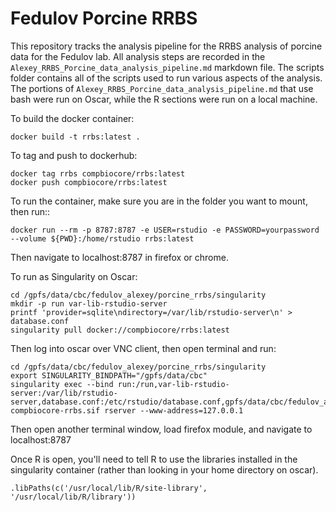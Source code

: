 # Fedulov Porcine RRBS

This repository tracks the analysis pipeline for the RRBS analysis of porcine data for the Fedulov lab. All analysis steps are recorded in the `Alexey_RRBS_Porcine_data_analysis_pipeline.md` markdown file. The scripts folder contains all of the scripts used to run various aspects of the analysis. The portions of `Alexey_RRBS_Porcine_data_analysis_pipeline.md` that use bash were run on Oscar, while the R sections were run on a local machine.

To build the docker container:

```{bash}
docker build -t rrbs:latest .
```

To tag and push to dockerhub:

```{bash}
docker tag rrbs compbiocore/rrbs:latest
docker push compbiocore/rrbs:latest
```

To run the container, make sure you are in the folder you want to mount, then run::

```{bash
docker run --rm -p 8787:8787 -e USER=rstudio -e PASSWORD=yourpassword --volume ${PWD}:/home/rstudio rrbs:latest
```

Then navigate to localhost:8787 in firefox or chrome.


To run as Singularity on Oscar:

```{bash}
cd /gpfs/data/cbc/fedulov_alexey/porcine_rrbs/singularity
mkdir -p run var-lib-rstudio-server
printf 'provider=sqlite\ndirectory=/var/lib/rstudio-server\n' > database.conf
singularity pull docker://compbiocore/rrbs:latest
```

Then log into oscar over VNC client, then open terminal and run:

```{bash}
cd /gpfs/data/cbc/fedulov_alexey/porcine_rrbs/singularity
export SINGULARITY_BINDPATH="/gpfs/data/cbc"
singularity exec --bind run:/run,var-lib-rstudio-server:/var/lib/rstudio-server,database.conf:/etc/rstudio/database.conf,gpfs/data/cbc/fedulov_alexey/porcine_rrbs:/home/rstudio/porcine_rrbs compbiocore-rrbs.sif rserver --www-address=127.0.0.1
```

Then open another terminal window, load firefox module, and navigate to localhost:8787

Once R is open, you'll need to tell R to use the libraries installed in the singularity container (rather than looking in your home directory on oscar).

```{r}
.libPaths(c('/usr/local/lib/R/site-library', '/usr/local/lib/R/library'))
```
